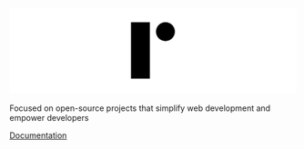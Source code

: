 <p align="center">
<img alt="Logo Banner" src="https://github.com/Opensource-Paper/.github/blob/7df50443a28dba98664fc5c8643e0264d78c7dba/profile/Group%2048%20(1).png?sanitize=true"/>
<br/>

<!--<div align="center"><a href='https://ko-fi.com/brick_wall' target='_blank'><img height='30' style='border:0px;height:41px;' src='https://az743702.vo.msecnd.net/cdn/kofi3.png?v=0' border='0' margin-top="10px" alt='Buy Me a Coffee at ko-fi.com'/></a></div>-->
<div align="left">Focused on open-source projects that simplify web development and empower developers</div>
<div align="left">

[Documentation](https://paperui.com/)
